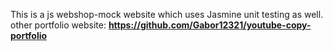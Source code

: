This is a js webshop-mock website which uses Jasmine unit testing as well.
other portfolio website: **https://github.com/Gabor12321/youtube-copy-portfolio**
